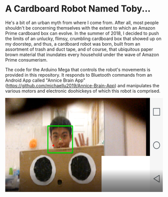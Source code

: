 # A Cardboard Robot Named Toby...
He's a bit of an urban myth from where I come from. After all, most people shouldn't be concerning themselves with the extent to which an Amazon Prime cardboard box can evolve. In the summer of 2018, I decided to push the limits of an unlucky, flimsy, crumbling cardboard box that showed up on my doorstep, and thus, a cardboard robot was born, built from an assortment of trash and duct tape, and of course, that ubiquitous paper brown material that inundates every household under the wave of Amazon Prime consumerism.

The code for the Arduino Mega that controls the robot's movements is provided in this repository. It responds to Bluetooth commands from an Android App called "Annice Brain App" (https://github.com/michaellu2019/Annice-Brain-App) and manipulates the various motors and electronic doohickeys of which this robot is comprised.

<img alt = "Me and a box." src = "https://raw.githubusercontent.com/michaellu2019/Annice-Brain-App/master/app-screenshot.PNG" height = "300px" />